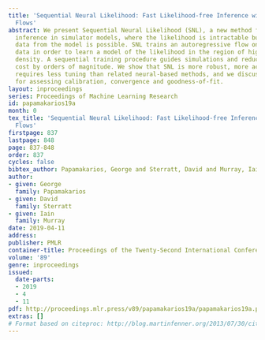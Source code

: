 ```yaml
---
title: 'Sequential Neural Likelihood: Fast Likelihood-free Inference with Autoregressive
  Flows'
abstract: We present Sequential Neural Likelihood (SNL), a new method for Bayesian
  inference in simulator models, where the likelihood is intractable but simulating
  data from the model is possible. SNL trains an autoregressive flow on simulated
  data in order to learn a model of the likelihood in the region of high posterior
  density. A sequential training procedure guides simulations and reduces simulation
  cost by orders of magnitude. We show that SNL is more robust, more accurate and
  requires less tuning than related neural-based methods, and we discuss diagnostics
  for assessing calibration, convergence and goodness-of-fit.
layout: inproceedings
series: Proceedings of Machine Learning Research
id: papamakarios19a
month: 0
tex_title: 'Sequential Neural Likelihood: Fast Likelihood-free Inference with Autoregressive
  Flows'
firstpage: 837
lastpage: 848
page: 837-848
order: 837
cycles: false
bibtex_author: Papamakarios, George and Sterratt, David and Murray, Iain
author:
- given: George
  family: Papamakarios
- given: David
  family: Sterratt
- given: Iain
  family: Murray
date: 2019-04-11
address: 
publisher: PMLR
container-title: Proceedings of the Twenty-Second International Conference on Artificial Intelligence and Statistics
volume: '89'
genre: inproceedings
issued:
  date-parts:
  - 2019
  - 4
  - 11
pdf: http://proceedings.mlr.press/v89/papamakarios19a/papamakarios19a.pdf
extras: []
# Format based on citeproc: http://blog.martinfenner.org/2013/07/30/citeproc-yaml-for-bibliographies/
---
```

